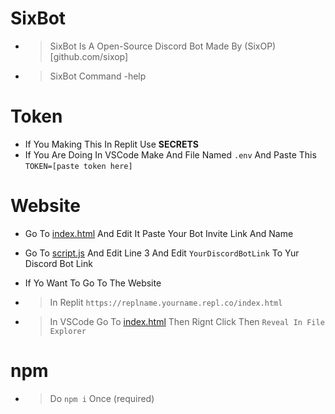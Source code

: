 # SixBot
- > SixBot Is A Open-Source Discord Bot Made By (SixOP)[github.com/sixop]
- > SixBot Command -help
# Token
- If You Making This In Replit Use **SECRETS**
- If You Are Doing In VSCode Make And File Named `.env` And Paste This
```TOKEN=[paste token here]```
# Website
- Go To [index.html](/website/index.html)
And Edit It Paste Your Bot Invite Link And Name
- Go To [script.js](./website/script.js) And Edit Line 3 And Edit `YourDiscordBotLink` To Yur Discord Bot Link
- If Yo Want To Go To The Website 

- > In Replit `https://replname.yourname.repl.co/index.html`
- > In VSCode Go To [index.html](./website/index.html) Then Rignt Click Then `Reveal In File Explorer`
# npm
- > Do `npm i` Once (required)
